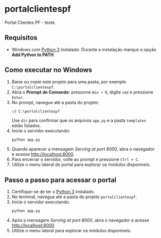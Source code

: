 # portalclientespf

Portal Clientes PF - teste.

## Requisitos

- Windows com [Python 3](https://www.python.org) instalado. Durante a instalação marque a opção **Add Python to PATH**.

## Como executar no Windows

1. Baixe ou copie este projeto para uma pasta, por exemplo `C:\portalclientespf`.
2. Abra o **Prompt de Comando**: pressione `Win + R`, digite `cmd` e pressione `Enter`.
3. No prompt, navegue até a pasta do projeto:
   ```bat
   cd C:\portalclientespf
   ```
   Use `dir` para confirmar que os arquivos `app.py` e a pasta `templates` estão listados.
4. Inicie o servidor executando:
   ```bat
   python app.py
   ```
5. Quando aparecer a mensagem *Serving at port 8000*, abra o navegador e acesse [http://localhost:8000](http://localhost:8000).
6. Para encerrar o servidor, volte ao prompt e pressione `Ctrl + C`.
7. Utilize o menu lateral do portal para explorar os módulos disponíveis.

## Passo a passo para acessar o portal

1. Certifique-se de ter o [Python 3](https://www.python.org) instalado.
2. No terminal, navegue até a pasta do projeto `portalclientespf`.
3. Inicie o servidor executando:
   ```bash
   python app.py
   ```
4. Após a mensagem *Serving at port 8000*, abra o navegador e acesse [http://localhost:8000](http://localhost:8000).
5. Utilize o menu lateral para explorar os módulos disponíveis.
